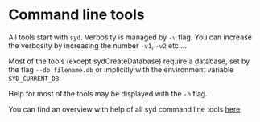 # Command line tools

All tools start with `syd`. Verbosity is managed by `-v` flag. You can increase the verbosity by increasing the number `-v1`, `-v2` etc ...

Most of the tools (except sydCreateDatabase) require a database, set by the flag `--db filename.db` or implicitly with the environment variable `SYD_CURRENT_DB`. 

Help for most of the tools may be displayed with the `-h` flag. 

You can find an overview with help of all syd command line tools [here](command-line-tools-help.md)




